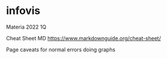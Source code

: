 # infovis
Materia 2022 1Q

Cheat Sheet MD
https://www.markdownguide.org/cheat-sheet/

Page caveats for normal errors doing graphs
